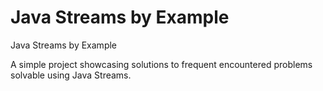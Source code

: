 # Java Streams by Example
Java Streams by Example

A simple project showcasing solutions to frequent encountered problems solvable using Java Streams.
